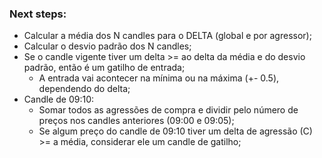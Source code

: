 ### Next steps:

- Calcular a média dos N candles para o DELTA (global e por agressor);
- Calcular o desvio padrão dos N candles;
- Se o candle vigente tiver um delta >= ao delta da média e do desvio padrão, então é um gatilho de entrada;
    - A entrada vai acontecer na mínima ou na máxima (+- 0.5), dependendo do delta;
- Candle de 09:10:
    - Somar todos as agressões de compra e dividir pelo número de preços nos candles anteriores (09:00 e 09:05);
    - Se algum preço do candle de 09:10 tiver um delta de agressão (C) >= a média, considerar ele um candle de gatilho;

